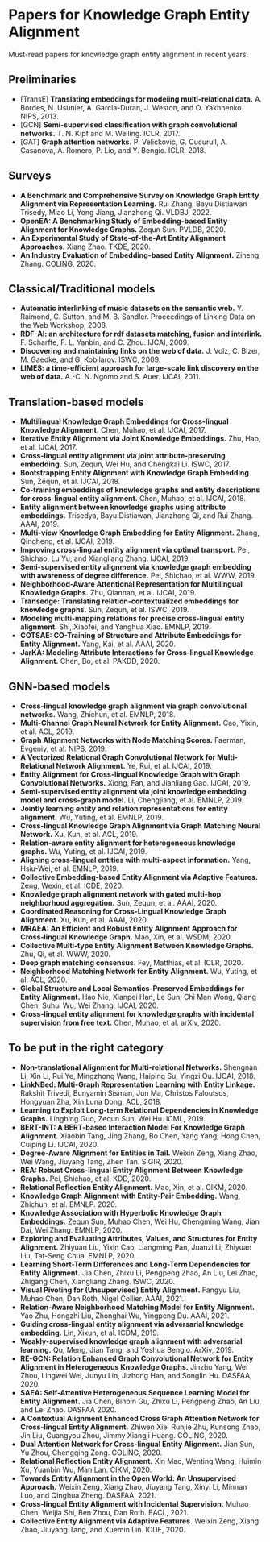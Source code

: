 # Papers for Knowledge Graph Entity Alignment
Must-read papers for knowledge graph entity alignment in recent years.

## Preliminaries

* [TransE] **Translating embeddings for modeling multi-relational data.** A. Bordes, N. Usunier, A. Garcia-Duran, J. Weston, and O. Yakhnenko. NIPS, 2013.
* [GCN] **Semi-supervised classification with graph convolutional networks.** T. N. Kipf and M. Welling. ICLR, 2017.
* [GAT] **Graph attention networks.** P. Velickovic, G. Cucurull, A. Casanova, A. Romero, P. Lio, and Y. Bengio. ICLR, 2018.

## Surveys

* **A Benchmark and Comprehensive Survey on Knowledge Graph Entity Alignment via Representation Learning.** Rui Zhang, Bayu Distiawan Trisedy, Miao Li, Yong Jiang, Jianzhong Qi. VLDBJ, 2022.
* **OpenEA: A Benchmarking Study of Embedding-based Entity Alignment for Knowledge Graphs.** Zequn Sun. PVLDB, 2020.
* **An Experimental Study of State-of-the-Art Entity Alignment Approaches.** Xiang Zhao. TKDE, 2020.
* **An Industry Evaluation of Embedding-based Entity Alignment.** Ziheng Zhang. COLING, 2020.

## Classical/Traditional models

* **Automatic interlinking of music datasets on the semantic web.** Y. Raimond, C. Sutton, and M. B. Sandler. Proceedings of Linking Data on the Web Workshop, 2008.
* **RDF-AI: an architecture for rdf datasets matching, fusion and interlink.** F. Scharffe, F. L. Yanbin, and C. Zhou. IJCAI, 2009.
* **Discovering and maintaining links on the web of data.** J. Volz, C. Bizer, M. Gaedke, and G. Kobilarov. ISWC, 2009.
* **LIMES: a time-efficient approach for large-scale link discovery on the web of data.** A.-C. N. Ngomo and S. Auer. IJCAI, 2011.

## Translation-based models

* **Multilingual Knowledge Graph Embeddings for Cross-lingual Knowledge Alignment.** Chen, Muhao, et al. IJCAI, 2017.
* **Iterative Entity Alignment via Joint Knowledge Embeddings.** Zhu, Hao, et al. IJCAI, 2017.
* **Cross-lingual entity alignment via joint attribute-preserving embedding.** Sun, Zequn, Wei Hu, and Chengkai Li. ISWC, 2017.
* **Bootstrapping Entity Alignment with Knowledge Graph Embedding.** Sun, Zequn, et al. IJCAI, 2018.
* **Co-training embeddings of knowledge graphs and entity descriptions for cross-lingual entity alignment.** Chen, Muhao, et al. IJCAI, 2018.
* **Entity alignment between knowledge graphs using attribute embeddings.** Trisedya, Bayu Distiawan, Jianzhong Qi, and Rui Zhang. AAAI, 2019.
* **Multi-view Knowledge Graph Embedding for Entity Alignment.** Zhang, Qingheng, et al. IJCAI, 2019.
* **Improving cross-lingual entity alignment via optimal transport.** Pei, Shichao, Lu Yu, and Xiangliang Zhang. IJCAI, 2019.
* **Semi-supervised entity alignment via knowledge graph embedding with awareness of degree difference.** Pei, Shichao, et al. WWW, 2019.
* **Neighborhood-Aware Attentional Representation for Multilingual Knowledge Graphs.** Zhu, Qiannan, et al. IJCAI, 2019.
* **Transedge: Translating relation-contextualized embeddings for knowledge graphs.** Sun, Zequn, et al. ISWC, 2019.
* **Modeling multi-mapping relations for precise cross-lingual entity alignment.** Shi, Xiaofei, and Yanghua Xiao. EMNLP, 2019.
* **COTSAE: CO-Training of Structure and Attribute Embeddings for Entity Alignment.** Yang, Kai, et al. AAAI, 2020.
* **JarKA: Modeling Attribute Interactions for Cross-lingual Knowledge Alignment.** Chen, Bo, et al. PAKDD, 2020.
      
## GNN-based models

* **Cross-lingual knowledge graph alignment via graph convolutional networks.** Wang, Zhichun, et al. EMNLP, 2018.
* **Multi-Channel Graph Neural Network for Entity Alignment.** Cao, Yixin, et al. ACL, 2019.
* **Graph Alignment Networks with Node Matching Scores.** Faerman, Evgeniy, et al. NIPS, 2019.
* **A Vectorized Relational Graph Convolutional Network for Multi-Relational Network Alignment.** Ye, Rui, et al. IJCAI, 2019.
* **Entity Alignment for Cross-lingual Knowledge Graph with Graph Convolutional Networks.** Xiong, Fan, and Jianliang Gao. IJCAI, 2019.
* **Semi-supervised entity alignment via joint knowledge embedding model and cross-graph model.** Li, Chengjiang, et al. EMNLP, 2019.
* **Jointly learning entity and relation representations for entity alignment.** Wu, Yuting, et al. EMNLP, 2019.
* **Cross-lingual Knowledge Graph Alignment via Graph Matching Neural Network.** Xu, Kun, et al. ACL, 2019.
* **Relation-aware entity alignment for heterogeneous knowledge graphs.** Wu, Yuting, et al. IJCAI, 2019.
* **Aligning cross-lingual entities with multi-aspect information.** Yang, Hsiu-Wei, et al. EMNLP, 2019.
* **Collective Embedding-based Entity Alignment via Adaptive Features.** Zeng, Wexin, et al. ICDE, 2020.
* **Knowledge graph alignment network with gated multi-hop neighborhood aggregation.** Sun, Zequn, et al. AAAI, 2020.
* **Coordinated Reasoning for Cross-Lingual Knowledge Graph Alignment.** Xu, Kun, et al. AAAI, 2020.
* **MRAEA: An Efficient and Robust Entity Alignment Approach for Cross-lingual Knowledge Graph.** Mao, Xin, et al. WSDM, 2020.
* **Collective Multi-type Entity Alignment Between Knowledge Graphs.** Zhu, Qi, et al. WWW, 2020.
* **Deep graph matching consensus.** Fey, Matthias, et al. ICLR, 2020.
* **Neighborhood Matching Network for Entity Alignment.** Wu, Yuting, et al. ACL, 2020.
* **Global Structure and Local Semantics-Preserved Embeddings for Entity Alignment.** Hao Nie, Xianpei Han, Le Sun, Chi Man Wong, Qiang Chen, Suhui Wu, Wei Zhang. IJCAI, 2020.
* **Cross-lingual entity alignment for knowledge graphs with incidental supervision from free text.** Chen, Muhao, et al. arXiv, 2020.

## To be put in the right category

* **Non-translational Alignment for Multi-relational Networks.** Shengnan Li, Xin Li, Rui Ye, Mingzhong Wang, Haiping Su, Yingzi Ou. IJCAI, 2018.
* **LinkNBed: Multi-Graph Representation Learning with Entity Linkage.** Rakshit Trivedi, Bunyamin Sisman, Jun Ma, Christos Faloutsos, Hongyuan Zha, Xin Luna Dong. ACL, 2018.
* **Learning to Exploit Long-term Relational Dependencies in Knowledge Graphs.** Lingbing Guo, Zequn Sun, Wei Hu. ICML, 2019.
* **BERT-INT: A BERT-based Interaction Model For Knowledge Graph Alignment.** Xiaobin Tang, Jing Zhang, Bo Chen, Yang Yang, Hong Chen, Cuiping Li. IJCAI, 2020.
* **Degree-Aware Alignment for Entities in Tail.** Weixin Zeng, Xiang Zhao, Wei Wang, Jiuyang Tang, Zhen Tan. SIGIR, 2020.
* **REA: Robust Cross-lingual Entity Alignment Between Knowledge Graphs.** Pei, Shichao, et al. KDD, 2020.
* **Relational Reflection Entity Alignment.** Mao, Xin, et al. CIKM, 2020.
* **Knowledge Graph Alignment with Entity-Pair Embedding.** Wang, Zhichun, et al. EMNLP. 2020.
* **Knowledge Association with Hyperbolic Knowledge Graph Embeddings.** Zequn Sun, Muhao Chen, Wei Hu, Chengming Wang, Jian Dai, Wei Zhang. EMNLP, 2020.
* **Exploring and Evaluating Attributes, Values, and Structures for Entity Alignment.** Zhiyuan Liu, Yixin Cao, Liangming Pan, Juanzi Li, Zhiyuan Liu, Tat-Seng Chua. EMNLP, 2020.
* **Learning Short-Term Differences and Long-Term Dependencies for Entity Alignment.** Jia Chen, Zhixu Li, Pengpeng Zhao, An Liu, Lei Zhao, Zhigang Chen, Xiangliang Zhang. ISWC, 2020.
* **Visual Pivoting for (Unsupervised) Entity Alignment.** Fangyu Liu, Muhao Chen, Dan Roth, Nigel Collier. AAAI, 2021.
* **Relation-Aware Neighborhood Matching Model for Entity Alignment.** Yao Zhu, Hongzhi Liu, Zhonghai Wu, Yingpeng Du. AAAI, 2021.
* **Guiding cross-lingual entity alignment via adversarial knowledge embedding.** Lin, Xixun, et al. ICDM, 2019.
* **Weakly-supervised knowledge graph alignment with adversarial learning.** Qu, Meng, Jian Tang, and Yoshua Bengio. ArXiv, 2019.
* **RE-GCN: Relation Enhanced Graph Convolutional Network for Entity Alignment in Heterogeneous Knowledge Graphs.** Jinzhu Yang, Wei Zhou, Lingwei Wei, Junyu Lin, Jizhong Han, and Songlin Hu. DASFAA, 2020.
* **SAEA: Self-Attentive Heterogeneous Sequence Learning Model for Entity Alignment.** Jia Chen, Binbin Gu, Zhixu Li, Pengpeng Zhao, An Liu, and Lei Zhao. DASFAA 2020.
* **A Contextual Alignment Enhanced Cross Graph Attention Network for Cross-lingual Entity Alignment.** Zhiwen Xie, Runjie Zhu, Kunsong Zhao, Jin Liu, Guangyou Zhou, Jimmy Xiangji Huang. COLING, 2020.
* **Dual Attention Network for Cross-lingual Entity Alignment.** Jian Sun, Yu Zhou, Chengqing Zong. COLING, 2020.
* **Relational Reflection Entity Alignment.** Xin Mao, Wenting Wang, Huimin Xu, Yuanbin Wu, Man Lan. CIKM, 2020.
* **Towards Entity Alignment in the Open World: An Unsupervised Approach.** Weixin Zeng, Xiang Zhao, Jiuyang Tang, Xinyi Li, Minnan Luo, and Qinghua Zheng. DASFAA, 2021.
* **Cross-lingual Entity Alignment with Incidental Supervision.** Muhao Chen, Weijia Shi, Ben Zhou, Dan Roth. EACL, 2021.
* **Collective Entity Alignment via Adaptive Features.** Weixin Zeng, Xiang Zhao, Jiuyang Tang, and Xuemin Lin. ICDE, 2020.
